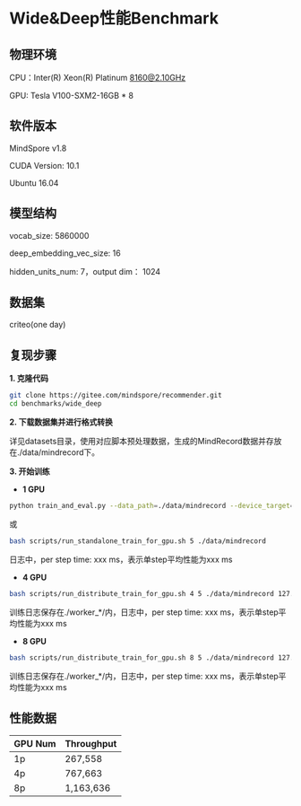 # Wide&Deep性能Benchmark
## 物理环境

CPU：Inter(R) Xeon(R) Platinum 8160@2.10GHz

GPU: Tesla V100-SXM2-16GB * 8

## 软件版本

MindSpore v1.8

CUDA Version: 10.1

Ubuntu 16.04

## 模型结构

vocab_size: 5860000

deep_embedding_vec_size: 16

hidden_units_num: 7，output dim： 1024

## 数据集

criteo(one day)


## 复现步骤


**1. 克隆代码**

```bash
git clone https://gitee.com/mindspore/recommender.git
cd benchmarks/wide_deep
```


**2. 下载数据集并进行格式转换**

详见datasets目录，使用对应脚本预处理数据，生成的MindRecord数据并存放在./data/mindrecord下。


**3. 开始训练**

- **1 GPU**

```bash
python train_and_eval.py --data_path=./data/mindrecord --device_target="GPU"
```
或
```bash
bash scripts/run_standalone_train_for_gpu.sh 5 ./data/mindrecord
```
日志中，per step time: xxx ms，表示单step平均性能为xxx ms

- **4 GPU**

```bash
bash scripts/run_distribute_train_for_gpu.sh 4 5 ./data/mindrecord 127.0.0.1 2898
```
训练日志保存在./worker_*/内，日志中，per step time: xxx ms，表示单step平均性能为xxx ms

- **8 GPU**

```bash
bash scripts/run_distribute_train_for_gpu.sh 8 5 ./data/mindrecord 127.0.0.1 2898
```
训练日志保存在./worker_*/内，日志中，per step time: xxx ms，表示单step平均性能为xxx ms


## 性能数据


| GPU Num | Throughput |
| ------- | ---------- |
| 1p      | 267,558    |
| 4p      | 767,663    |
| 8p      | 1,163,636  |
